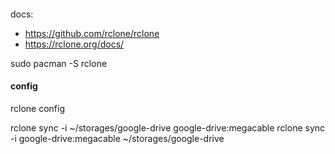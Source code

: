 ####
docs: 
  - https://github.com/rclone/rclone
  - https://rclone.org/docs/


sudo pacman -S rclone


#### config

rclone config

rclone sync -i ~/storages/google-drive google-drive:megacable
rclone sync -i google-drive:megacable ~/storages/google-drive

